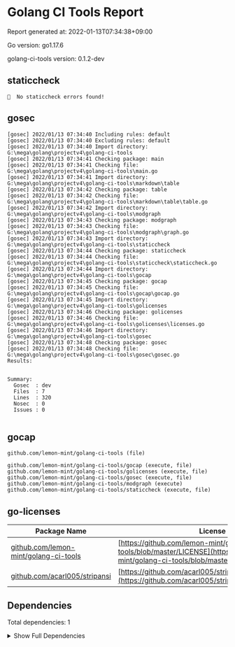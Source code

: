# Golang CI Tools Report

Report generated at: 2022-01-13T07:34:38+09:00

Go version: go1.17.6

golang-ci-tools version: 0.1.2-dev

## staticcheck

```
🎉  No staticcheck errors found!
```

## gosec

```
[gosec] 2022/01/13 07:34:40 Including rules: default
[gosec] 2022/01/13 07:34:40 Excluding rules: default
[gosec] 2022/01/13 07:34:40 Import directory: G:\mega\golang\projectv4\golang-ci-tools
[gosec] 2022/01/13 07:34:41 Checking package: main
[gosec] 2022/01/13 07:34:41 Checking file: G:\mega\golang\projectv4\golang-ci-tools\main.go
[gosec] 2022/01/13 07:34:41 Import directory: G:\mega\golang\projectv4\golang-ci-tools\markdown\table
[gosec] 2022/01/13 07:34:42 Checking package: table
[gosec] 2022/01/13 07:34:42 Checking file: G:\mega\golang\projectv4\golang-ci-tools\markdown\table\table.go
[gosec] 2022/01/13 07:34:42 Import directory: G:\mega\golang\projectv4\golang-ci-tools\modgraph
[gosec] 2022/01/13 07:34:43 Checking package: modgraph
[gosec] 2022/01/13 07:34:43 Checking file: G:\mega\golang\projectv4\golang-ci-tools\modgraph\graph.go
[gosec] 2022/01/13 07:34:43 Import directory: G:\mega\golang\projectv4\golang-ci-tools\staticcheck
[gosec] 2022/01/13 07:34:44 Checking package: staticcheck
[gosec] 2022/01/13 07:34:44 Checking file: G:\mega\golang\projectv4\golang-ci-tools\staticcheck\staticcheck.go
[gosec] 2022/01/13 07:34:44 Import directory: G:\mega\golang\projectv4\golang-ci-tools\gocap
[gosec] 2022/01/13 07:34:45 Checking package: gocap
[gosec] 2022/01/13 07:34:45 Checking file: G:\mega\golang\projectv4\golang-ci-tools\gocap\gocap.go
[gosec] 2022/01/13 07:34:45 Import directory: G:\mega\golang\projectv4\golang-ci-tools\golicenses
[gosec] 2022/01/13 07:34:46 Checking package: golicenses
[gosec] 2022/01/13 07:34:46 Checking file: G:\mega\golang\projectv4\golang-ci-tools\golicenses\licenses.go
[gosec] 2022/01/13 07:34:46 Import directory: G:\mega\golang\projectv4\golang-ci-tools\gosec
[gosec] 2022/01/13 07:34:48 Checking package: gosec
[gosec] 2022/01/13 07:34:48 Checking file: G:\mega\golang\projectv4\golang-ci-tools\gosec\gosec.go
Results:


Summary:
  Gosec  : dev
  Files  : 7
  Lines  : 320
  Nosec  : 0
  Issues : 0


```

## gocap

```
github.com/lemon-mint/golang-ci-tools (file)

github.com/lemon-mint/golang-ci-tools/gocap (execute, file)
github.com/lemon-mint/golang-ci-tools/golicenses (execute, file)
github.com/lemon-mint/golang-ci-tools/gosec (execute, file)
github.com/lemon-mint/golang-ci-tools/modgraph (execute)
github.com/lemon-mint/golang-ci-tools/staticcheck (execute, file)

```

## go-licenses

| Package Name | License File | License |
| --- | --- | --- |
| [github.com/lemon-mint/golang-ci-tools](https://pkg.go.dev/github.com/lemon-mint/golang-ci-tools) | [https://github.com/lemon-mint/golang-ci-tools/blob/master/LICENSE](https://github.com/lemon-mint/golang-ci-tools/blob/master/LICENSE) | Unlicense |
| [github.com/acarl005/stripansi](https://pkg.go.dev/github.com/acarl005/stripansi) | [https://github.com/acarl005/stripansi/blob/master/LICENSE](https://github.com/acarl005/stripansi/blob/master/LICENSE) | MIT |



## Dependencies

Total dependencies: 1
<details><summary>Show Full Dependencies</summary>

 - github.com/lemon-mint/golang-ci-tools github.com/acarl005/stripansi@v0.0.0-20180116102854-5a71ef0e047d
</details>

